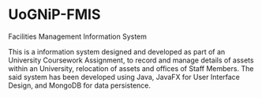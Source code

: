 # UoGNiP-FMIS
Facilities Management Information System

This is a information system designed and developed as part of an University Coursework Assignment, to record and manage details of assets within an University, relocation of assets and offices of Staff Members. The said system has been developed using Java, JavaFX for User Interface Design, and MongoDB for data persistence.
